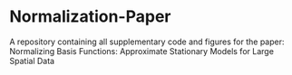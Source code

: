 # Normalization-Paper
A repository containing all supplementary code and figures for the paper: Normalizing Basis Functions: Approximate Stationary Models for Large Spatial Data 
